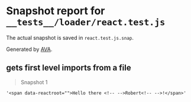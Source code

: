 # Snapshot report for `__tests__/loader/react.test.js`

The actual snapshot is saved in `react.test.js.snap`.

Generated by [AVA](https://ava.li).

## gets first level imports from a file

> Snapshot 1

    '<span data-reactroot="">Hello there <!-- -->Robert<!-- -->!</span>'
